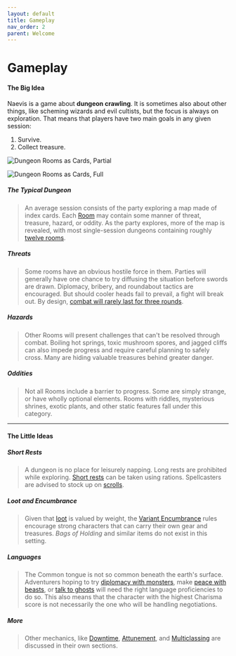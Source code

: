 ```yaml
---
layout: default
title: Gameplay
nav_order: 2
parent: Welcome
---
```


# Gameplay

#### The Big Idea

Naevis is a game about **dungeon crawling**. It is sometimes also about other things, like scheming wizards and evil cultists, but the focus is always on exploration. That means that players have two main goals in any given session:

1. Survive.
2. Collect treasure.

![Dungeon Rooms as Cards, Partial](../../../assets/img/dungeon_01.jpg)

![Dungeon Rooms as Cards, Full](../../../assets/img/dungeon_02.jpg)

##### The Typical Dungeon

> An average session consists of the party exploring a map made of index cards. Each [Room](../gm_guide/rooms/rooms) may contain some manner of threat, treasure, hazard, or oddity. As the party explores, more of the map is revealed, with most single-session dungeons containing roughly [twelve rooms](../gm_guide/rooms/twelve_room_dungeon).

##### Threats 

> Some rooms have an obvious hostile force in them. Parties will generally have one chance to try diffusing the situation before swords are drawn. Diplomacy, bribery, and roundabout tactics are encouraged. But should cooler heads fail to prevail, a fight will break out. By design, [combat will rarely last for three rounds](../gm_guide/combat/combat). 

##### Hazards

> Other Rooms will present challenges that can't be resolved through combat. Boiling hot springs, toxic mushroom spores, and jagged cliffs can also impede progress and require careful planning to safely cross. Many are hiding valuable treasures behind greater danger.

##### Oddities

> Not all Rooms include a barrier to progress. Some are simply strange, or have wholly optional elements. Rooms with riddles, mysterious shrines, exotic plants, and other static features fall under this category.

---


#### The Little Ideas

##### Short Rests

> A dungeon is no place for leisurely napping. Long rests are prohibited while exploring. [Short rests](../adventuring/resting) can be taken using rations. Spellcasters are advised to stock up on [scrolls](../gear/scrolls).

##### Loot and Encumbrance

> Given that [loot](../adventuring/loot) is valued by weight, the [Variant Encumbrance](../adventuring/encumbrance) rules encourage strong characters that can carry their own gear and treasures. *Bags of Holding* and similar items do not exist in this setting.

##### Languages

> The Common tongue is not so common beneath the earth's surface. Adventurers hoping to try [diplomacy with monsters](../adventuring/languages#city-dweller-languages), make [peace with beasts](../adventuring/languages#sylvan), or [talk to ghosts](../adventuring/languages#abyssal) will need the right language proficiencies to do so. This also means that the character with the highest Charisma score is not necessarily the one who will be handling negotiations.

##### More

> Other mechanics, like [Downtime](../adventuring/downtime), [Attunement](../adventuring/attunement), and [Multiclassing](../more/feats/index) are discussed in their own sections.
